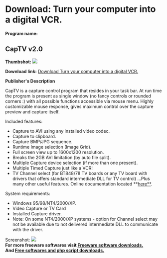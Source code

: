 # Download: Turn your computer into a digital VCR.

**Program name:**

## CapTV v2.0

  
**Thumbshot:** ![](http://www.freewarefiles.com/screenshot/captv2_md.gif)   
  
**Download link:** [Download Turn your computer into a digital VCR.](http://freesoftwares.boysofts.com/CapTV-V_program_2424.html)  
  


**Publisher's Description**  
  


CapTV is a capture control program that resides in your task bar. At run time the program is present as single window (no fancy controls or rounded corners :) with all possible functions accessible via mouse menu. Highly customizable mouse response, gives maximum control over the capture preview and capture itself. 

Included features: 

  * Capture to AVI using any installed video codec. 
  * Capture to clipboard. 
  * Capture BMP/JPG sequence. 
  * Runtime Image selection (Image Grid). 
  * Full screen view up to 1600x1200 resolution. 
  * Breaks the 2GB AVI limitation (by auto file split). 
  * Multiple Capture device selection (if more than one present). 
  * Multiple Timed Capture just like a VCR! 
  * TV Channel select (for BT848/78 TV boards or any TV board with drivers that offers standard intermediate DLL for TV control) 
...Plus many other useful features. Online documentation located **[here**](http://www.micromediaenterprises.com/cgi_bin/clickcount.pl?url=www.micromediaenterprises.com/captv/manual.html). 

System requirements:

  * Windows 95/98/NT4/2000/XP. 
  * Video Capture or TV Card 
  * Installed Capture driver. 
  * Note: On some NT4/2000/XP systems - option for Channel select may not be available due to not delivered intermediate DLL to communicate with the driver. 

  
  
Screenshot: ![](http://www.freewarefiles.com/screenshot/captv2.gif)   
**For more freeware softwares visit [Freeware software downloads.](http://freesoftwares.boysofts.com/)**   
**And [Free softwares and php script downloads.](http://www.boysofts.com/)**
